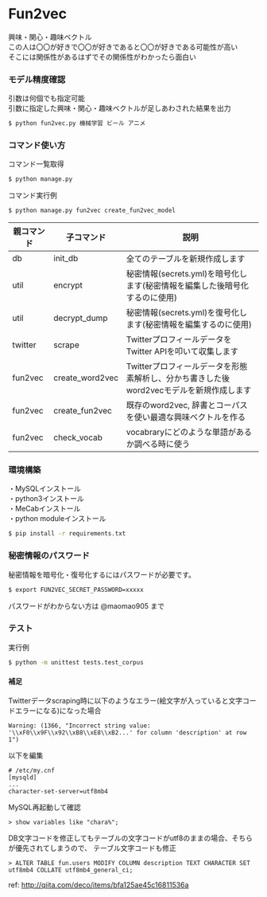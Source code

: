 # Fun2vec
興味・関心・趣味ベクトル  
この人は〇〇が好きで〇〇が好きであると〇〇が好きである可能性が高い  
そこには関係性があるはずでその関係性がわかったら面白い  

### モデル精度確認  
引数は何個でも指定可能  
引数に指定した興味・関心・趣味ベクトルが足しあわされた結果を出力
```bash
$ python fun2vec.py 機械学習 ビール アニメ
```

### コマンド使い方     
コマンド一覧取得
```bash
$ python manage.py
```
コマンド実行例
```bash
$ python manage.py fun2vec create_fun2vec_model
```

|親コマンド|子コマンド|説明|
|---|---|---|
|db|init_db|全てのテーブルを新規作成します|
|util|encrypt|秘密情報(secrets.yml)を暗号化します(秘密情報を編集した後暗号化するのに使用)|
|util|decrypt_dump|秘密情報(secrets.yml)を復号化します(秘密情報を編集するのに使用)|
|twitter|scrape|TwitterプロフィールデータをTwitter APIを叩いて収集します|
|fun2vec|create_word2vec|Twitterプロフィールデータを形態素解析し、分かち書きした後word2vecモデルを新規作成します|
|fun2vec|create_fun2vec|既存のword2vec, 辞書とコーパスを使い最適な興味ベクトルを作る|
|fun2vec|check_vocab|vocabraryにどのような単語があるか調べる時に使う|

### 環境構築  
・MySQLインストール  
・python3インストール  
・MeCabインストール  
・python moduleインストール
```bash
$ pip install -r requirements.txt
```

### 秘密情報のパスワード  
秘密情報を暗号化・復号化するにはパスワードが必要です。  
```bash
$ export FUN2VEC_SECRET_PASSWORD=xxxxx
```
パスワードがわからない方は @maomao905 まで  

### テスト
実行例
```bash
$ python -m unittest tests.test_corpus
```

#### 補足  
Twitterデータscraping時に以下のようなエラー(絵文字が入っていると文字コードエラーになる)になった場合
```
Warning: (1366, "Incorrect string value: '\\xF0\\x9F\\x92\\xB8\\xE8\\xB2...' for column 'description' at row 1")
```
以下を編集
```
# /etc/my.cnf
[mysqld]
...
character-set-server=utf8mb4
```
MySQL再起動して確認
```
> show variables like "chara%";
```
DB文字コードを修正してもテーブルの文字コードがutf8のままの場合、そちらが優先されてしまうので、
テーブル文字コードも修正
```
> ALTER TABLE fun.users MODIFY COLUMN description TEXT CHARACTER SET utf8mb4 COLLATE utf8mb4_general_ci;
```
ref: http://qiita.com/deco/items/bfa125ae45c16811536a

